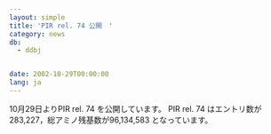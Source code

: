 ```yaml
---
layout: simple
title: 'PIR rel. 74 公開　'
category: news
db:
  - ddbj


date: 2002-10-29T00:00:00
lang: ja
---
```


10月29日よりPIR rel. 74 を公開しています。 PIR rel. 74 はエントリ数が283,227，総アミノ残基数が96,134,583 となっています。
